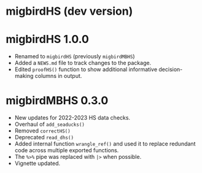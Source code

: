 # migbirdHS (dev version)

# migbirdHS 1.0.0

- Renamed to `migbirdHS` (previously `migbirdMBHS`)
- Added a `NEWS.md` file to track changes to the package.
- Edited `proofHS()` function to show additional informative decision-making columns in output.

# migbirdMBHS 0.3.0

- New updates for 2022-2023 HS data checks.
- Overhaul of `add_seaducks()`
- Removed `correctHS()`
- Deprecated `read_dhs()`
- Added internal function `wrangle_ref()` and used it to replace redundant code across multiple exported functions.
- The `%>%` pipe was replaced with `|>` when possible.
- Vignette updated.